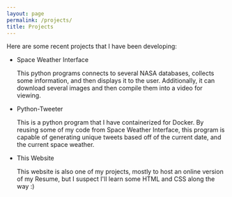 ```yaml
---
layout: page
permalink: /projects/
title: Projects
---
```


Here are some recent projects that I have been developing:

- Space Weather Interface
  
  This python programs connects to several NASA databases, collects some information, and then displays it to the user. Additionally, it can download several images and then compile them into a video for viewing.
- Python-Tweeter
  
  This is a python program that I have containerized for Docker. By reusing some of my code from Space Weather Interface, this program is capable of generating unique tweets based off of the current date, and the current space weather.
 
- This Website
  
  This website is also one of my projects, mostly to host an online version of my Resume, but I suspect I'll learn some HTML and CSS along the way :)
